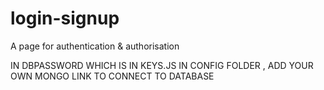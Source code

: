 # login-signup
A page for authentication &amp; authorisation

IN DBPASSWORD WHICH IS IN KEYS.JS IN CONFIG FOLDER , ADD YOUR OWN MONGO LINK TO CONNECT TO DATABASE
